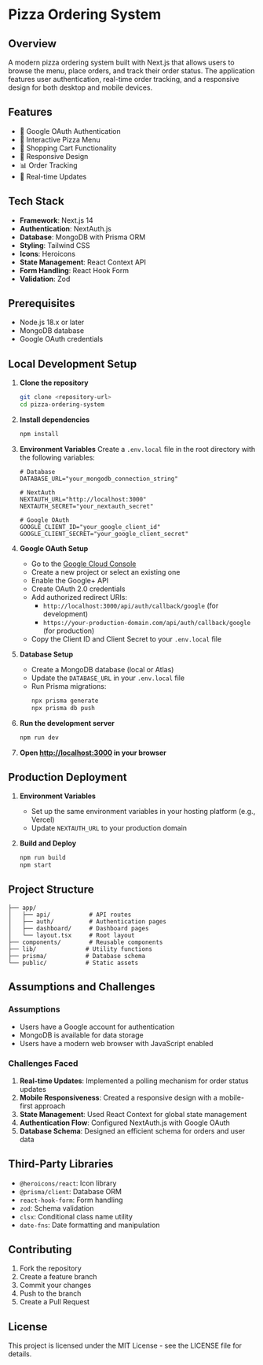 # Pizza Ordering System

## Overview

A modern pizza ordering system built with Next.js that allows users to browse the menu, place orders, and track their order status. The application features user authentication, real-time order tracking, and a responsive design for both desktop and mobile devices.

## Features

- 🔐 Google OAuth Authentication
- 🍕 Interactive Pizza Menu
- 🛒 Shopping Cart Functionality
- 📱 Responsive Design
- 📊 Order Tracking
- 🔄 Real-time Updates

## Tech Stack

- **Framework**: Next.js 14
- **Authentication**: NextAuth.js
- **Database**: MongoDB with Prisma ORM
- **Styling**: Tailwind CSS
- **Icons**: Heroicons
- **State Management**: React Context API
- **Form Handling**: React Hook Form
- **Validation**: Zod

## Prerequisites

- Node.js 18.x or later
- MongoDB database
- Google OAuth credentials

## Local Development Setup

1. **Clone the repository**

   ```bash
   git clone <repository-url>
   cd pizza-ordering-system
   ```

2. **Install dependencies**

   ```bash
   npm install
   ```

3. **Environment Variables**
   Create a `.env.local` file in the root directory with the following variables:

   ```env
   # Database
   DATABASE_URL="your_mongodb_connection_string"

   # NextAuth
   NEXTAUTH_URL="http://localhost:3000"
   NEXTAUTH_SECRET="your_nextauth_secret"

   # Google OAuth
   GOOGLE_CLIENT_ID="your_google_client_id"
   GOOGLE_CLIENT_SECRET="your_google_client_secret"
   ```

4. **Google OAuth Setup**

   - Go to the [Google Cloud Console](https://console.cloud.google.com)
   - Create a new project or select an existing one
   - Enable the Google+ API
   - Create OAuth 2.0 credentials
   - Add authorized redirect URIs:
     - `http://localhost:3000/api/auth/callback/google` (for development)
     - `https://your-production-domain.com/api/auth/callback/google` (for production)
   - Copy the Client ID and Client Secret to your `.env.local` file

5. **Database Setup**

   - Create a MongoDB database (local or Atlas)
   - Update the `DATABASE_URL` in your `.env.local` file
   - Run Prisma migrations:
     ```bash
     npx prisma generate
     npx prisma db push
     ```

6. **Run the development server**

   ```bash
   npm run dev
   ```

7. **Open [http://localhost:3000](http://localhost:3000) in your browser**

## Production Deployment

1. **Environment Variables**

   - Set up the same environment variables in your hosting platform (e.g., Vercel)
   - Update `NEXTAUTH_URL` to your production domain

2. **Build and Deploy**
   ```bash
   npm run build
   npm start
   ```

## Project Structure

```
├── app/
│   ├── api/           # API routes
│   ├── auth/          # Authentication pages
│   ├── dashboard/     # Dashboard pages
│   └── layout.tsx     # Root layout
├── components/        # Reusable components
├── lib/              # Utility functions
├── prisma/           # Database schema
└── public/           # Static assets
```

## Assumptions and Challenges

### Assumptions

- Users have a Google account for authentication
- MongoDB is available for data storage
- Users have a modern web browser with JavaScript enabled

### Challenges Faced

1. **Real-time Updates**: Implemented a polling mechanism for order status updates
2. **Mobile Responsiveness**: Created a responsive design with a mobile-first approach
3. **State Management**: Used React Context for global state management
4. **Authentication Flow**: Configured NextAuth.js with Google OAuth
5. **Database Schema**: Designed an efficient schema for orders and user data

## Third-Party Libraries

- `@heroicons/react`: Icon library
- `@prisma/client`: Database ORM
- `react-hook-form`: Form handling
- `zod`: Schema validation
- `clsx`: Conditional class name utility
- `date-fns`: Date formatting and manipulation

## Contributing

1. Fork the repository
2. Create a feature branch
3. Commit your changes
4. Push to the branch
5. Create a Pull Request

## License

This project is licensed under the MIT License - see the LICENSE file for details.

